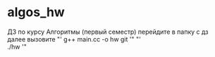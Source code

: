 # algos_hw
ДЗ по курсу Алгоритмы (первый семестр)
перейдите в папку с дз  
далее вызовите
"'
    g++ main.cc -o hw  git
'"
"'   
    ./hw
'"